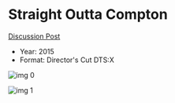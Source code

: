 # Straight Outta Compton

[Discussion Post](https://www.avsforum.com/threads/bass-eq-for-filtered-movies.2995212/post-56851788)

* Year: 2015
* Format: Director's Cut DTS:X

![img 0](https://i.imgur.com/khJ08Zs.jpg)

![img 1](https://i.imgur.com/5wRRtSH.png)

